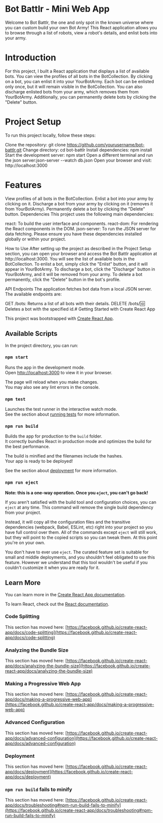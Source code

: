 # Bot Battlr - Mini Web App
Welcome to Bot Battlr, the one and only spot in the known universe where you can custom build your own Bot Army! This React application allows you to browse through a list of robots, view a robot's details, and enlist bots into your army.

# Introduction
For this project, I built a React application that displays a list of available bots. You can view the profiles of all bots in the BotCollection. By clicking on a bot, you can enlist it into your YourBotArmy. Each bot can be enlisted only once, but it will remain visible in the BotCollection. You can also discharge enlisted bots from your army, which removes them from YourBotArmy. Additionally, you can permanently delete bots by clicking the "Delete" button.

# Project Setup
To run this project locally, follow these steps:

Clone the repository: git clone https://github.com/yourusername/bot-battlr.git
Change directory: cd bot-battlr
Install dependencies: npm install
Start the development server: npm start
Open a different terminal and run the json server:json-server --watch db.json
Open your browser and visit: http://localhost:3000


# Features
View profiles of all bots in the BotCollection.
Enlist a bot into your army by clicking on it.
Discharge a bot from your army by clicking on it (removes it from YourBotArmy).
Permanently delete a bot by clicking the "Delete" button.
Dependencies
This project uses the following main dependencies:

react: To build the user interface and components.
react-dom: For rendering the React components in the DOM.
json-server: To run the JSON server for data fetching.
Please ensure you have these dependencies installed globally or within your project.

How to Use
After setting up the project as described in the Project Setup section, you can open your browser and access the Bot Battlr application at http://localhost:3000. You will see the list of available bots in the BotCollection. To enlist a bot, simply click the "Enlist" button, and it will appear in YourBotArmy. To discharge a bot, click the "Discharge" button in YourBotArmy, and it will be removed from your army. To delete a bot permanently, click the "Delete" button in the bot's profile.

API Endpoints
The application fetches bot data from a local JSON server. The available endpoints are:

GET /bots: Returns a list of all bots with their details.
DELETE /bots/:id: Deletes a bot with the specified id.# Getting Started with Create React App

This project was bootstrapped with [Create React App](https://github.com/facebook/create-react-app).

## Available Scripts

In the project directory, you can run:

### `npm start`

Runs the app in the development mode.\
Open [http://localhost:3000](http://localhost:3000) to view it in your browser.

The page will reload when you make changes.\
You may also see any lint errors in the console.

### `npm test`

Launches the test runner in the interactive watch mode.\
See the section about [running tests](https://facebook.github.io/create-react-app/docs/running-tests) for more information.

### `npm run build`

Builds the app for production to the `build` folder.\
It correctly bundles React in production mode and optimizes the build for the best performance.

The build is minified and the filenames include the hashes.\
Your app is ready to be deployed!

See the section about [deployment](https://facebook.github.io/create-react-app/docs/deployment) for more information.

### `npm run eject`

**Note: this is a one-way operation. Once you `eject`, you can't go back!**

If you aren't satisfied with the build tool and configuration choices, you can `eject` at any time. This command will remove the single build dependency from your project.

Instead, it will copy all the configuration files and the transitive dependencies (webpack, Babel, ESLint, etc) right into your project so you have full control over them. All of the commands except `eject` will still work, but they will point to the copied scripts so you can tweak them. At this point you're on your own.

You don't have to ever use `eject`. The curated feature set is suitable for small and middle deployments, and you shouldn't feel obligated to use this feature. However we understand that this tool wouldn't be useful if you couldn't customize it when you are ready for it.

## Learn More

You can learn more in the [Create React App documentation](https://facebook.github.io/create-react-app/docs/getting-started).

To learn React, check out the [React documentation](https://reactjs.org/).

### Code Splitting

This section has moved here: [https://facebook.github.io/create-react-app/docs/code-splitting](https://facebook.github.io/create-react-app/docs/code-splitting)

### Analyzing the Bundle Size

This section has moved here: [https://facebook.github.io/create-react-app/docs/analyzing-the-bundle-size](https://facebook.github.io/create-react-app/docs/analyzing-the-bundle-size)

### Making a Progressive Web App

This section has moved here: [https://facebook.github.io/create-react-app/docs/making-a-progressive-web-app](https://facebook.github.io/create-react-app/docs/making-a-progressive-web-app)

### Advanced Configuration

This section has moved here: [https://facebook.github.io/create-react-app/docs/advanced-configuration](https://facebook.github.io/create-react-app/docs/advanced-configuration)

### Deployment

This section has moved here: [https://facebook.github.io/create-react-app/docs/deployment](https://facebook.github.io/create-react-app/docs/deployment)

### `npm run build` fails to minify

This section has moved here: [https://facebook.github.io/create-react-app/docs/troubleshooting#npm-run-build-fails-to-minify](https://facebook.github.io/create-react-app/docs/troubleshooting#npm-run-build-fails-to-minify)

